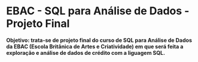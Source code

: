 # EBAC - SQL para Análise de Dados - Projeto Final

**Objetivo: trata-se de projeto final do curso de SQL para Análise de Dados da EBAC (Escola Britânica de Artes e Criatividade) em que será feita a exploração e análise de dados de crédito com a liguagem SQL.**
